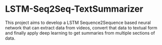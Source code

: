 # LSTM-Seq2Seq-TextSummarizer

This project aims to develop a LSTM Sequence2Sequence based neural network that can extract data from videos, convert that data to textual form and finally apply deep learning to get summaries from multiple sections of data.
